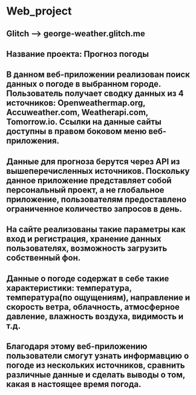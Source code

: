 # Web_project
## Glitch --> george-weather.glitch.me
## Название проекта: Прогноз погоды
## В данном веб-приложении реализован поиск данных о погоде в выбранном городе. Пользователь получает сводку данных из 4 источников: Openweathermap.org, Accuweather.com, Weatherapi.com, Tomorrow.io. Ссылки на данные сайты доступны в правом боковом меню веб-приложения.
## Данные для прогноза берутся через API из вышеперечисленных источников. Поскольку данное приложение представляет собой персональный проект, а не глобальное приложение, пользователям предоставлено ограниченное количество запросов в день.
## На сайте реализованы такие параметры как вход и регистрация, хранение данных пользователях, возможность загрузить собственный фон.
## Данные о погоде содержат в себе такие характеристики: температура, температура(по ощущениям), направление и скорость ветра, облачность, атмосферное давление, влажность воздуха, видимость и т.д.
## Благодаря этому веб-приложению пользователи смогут узнать информавцию о погоде из нескольких источников, сравнить различные данные и сделать выводы о том, какая в настоящее время погода.
